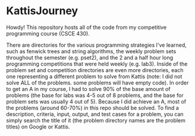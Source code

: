 # KattisJourney

Howdy! This repository hosts all of the code from my competitive programming course (CSCE 430). <br>

There are directories for the various programming strategies I've learned, such as fenwick trees and string algorithms, the weekly problem sets throughout the semester (e.g. pset2), and the 2 and a half hour long programming competitions that were held weekly (e.g. lab3). Inside of the problem set and competition directories are even more directories, each one representing a different problem to solve from Kattis (note: I did not solve ALL of the problems. some problems will have empty code). In order to get an A in my course, I had to solve 90% of the base amount of problems (the base for labs was 4-5 out of 8 problems, and the base for problem sets was usually 4 out of 5). Because I did achieve an A, most of the problems (around 60-70%) in this repo should be solved. To find a description, criteria, input, output, and test cases for a problem, you can simply search the title of it (the problem directory names are the problem titles) on Google or Kattis.
